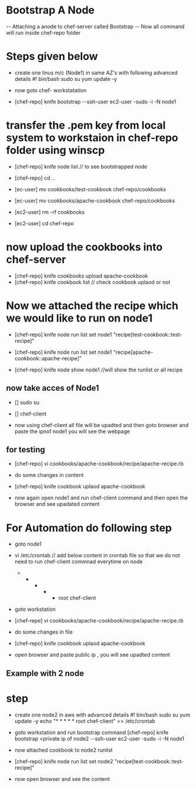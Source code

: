 #  Bootstrap A Node
-- Attaching a anode to chef-server called Bootstrap
-- Now all command will run inside chef-repo folder


# Steps given below

- create one linus m/c (Node1) in same AZ's with following advanced details
    #! bin/bash
    sudo su
    yum update -y

- now goto chef- workstatation
- [chef-repo] knife bootstrap <private ip of node1> --ssh-user ec2-user -sudo -i <pemkey of node1> -N node1

# transfer the .pem key from local system to workstaion in chef-repo folder using winscp  

- [chef-repo] knife node list   // to see bootstrapped node

- [chef-repo] cd ..
- [ec-user] mv cookbooks/test-cookbook  chef-repo/cookbooks
- [ec-user] mv cookbooks/apache-cookbook  chef-repo/cookbooks
- [ec2-user] rm -rf cookbooks
- [ec2-user] cd chef-repo

# now upload the  cookbooks into chef-server
- [chef-repo] knife cookbooks upload apache-cookbook
- [chef-repo] knife cookbook list     // check cookbook uplaod or not

# Now we attached the recipe which we would like to run on node1
- [chef-repo] knife node run list set node1 "recipe[test-cookbook::test-recipe]"
- [chef-repo] knife node run list set node1 "recipe[apache-cookbook::apache-recipe]"

- [chef-repo] knife node show node1     //will show the runlist or all recipe 


## now take acces of Node1
- [] sudo su
- [] chef-client

- now using chef-client all file will be upadted and then goto browser and paste the ipnof node1 you will see the webpage


## for testing
- [chef-repo] vi cookbooks/apache-cookbook/recipe/apache-recipe.rb

- do some changes in content
- [chef-repo] knife cookbook uplaod apache-cookbook

- now again open node1 and run chef-client command and then  open the browser and see upadated content 


# For Automation do following step
- goto node1
- vi /etc/crontab       // add below content in crontab file so that we do not need to run chef-client commnad  everytime on node
  * * * * * root chef-client

- goto workstation
- [chef-repe] vi cookbooks/apache-cookbook/recipe/apache-recipe.rb
- do some changes in file
- [chef-repo] knife cookbook uplaod apache-cookbook
-  open browser and paste public ip , you will see upadted content



## Example with 2 node
# step
- create one node2 in aws with advanced details
  #! bin/bash
  sudo su
  yum update -y
  echo "* * * * * root chef-client" >> /etc/crontab

- goto workstation and run bootstrap command
[chef-repo] knife bootstrap <private ip of node2 --ssh-user ec2-user -sudo -i <pemkey of node2> -N node1

- now attached cookbook to node2 runlist
- [chef-repo] knife node run list set node2 "recipe[test-cookbook::test-recipe]"

- now open browser and see the content
